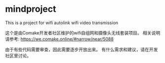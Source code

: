 # mindproject
This is a project for wifi autolink wifi video transmission

这个是由Comake开发者社区维护的wifi自组网和摄像头无线套装项目。
相关说明请参考:
https://we.comake.online/#narrow/near/5088

由于有些代码需要审查，因此需要逐步开放出来。
有什么需求和建议，请在开发社区里讨论。
